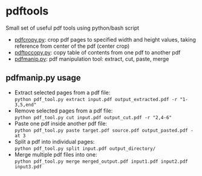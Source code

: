 # pdftools
Small set of useful pdf tools using python/bash script

- [pdfcropy.py](https://github.com/usernaamee/pdftools/blob/main/pdfcrop.py): crop pdf pages to specified width and height values, taking reference from center of the pdf (center crop)
- [pdftoccopy.py](https://github.com/usernaamee/pdftools/blob/main/pdftoccopy.py): copy table of contents from one pdf to another pdf
- [pdfmanip.py](https://github.com/usernaamee/pdftools/blob/main/pdfmanip.py): pdf manipulation tool: extract, cut, paste, merge

## pdfmanip.py usage
- Extract selected pages from a pdf file:  
  `python pdf_tool.py extract input.pdf output_extracted.pdf -r "1-3,5,end"`
- Remove selected pages from a pdf file:  
  `python pdf_tool.py cut input.pdf output_cut.pdf -r "2,4-6"`
- Paste one pdf inside another pdf file:  
  `python pdf_tool.py paste target.pdf source.pdf output_pasted.pdf -at 3`
- Split a pdf into individual pages:  
  `python pdf_tool.py split input.pdf output_directory/`
- Merge multiple pdf files into one:  
  `python pdf_tool.py merge merged_output.pdf input1.pdf input2.pdf input3.pdf`
